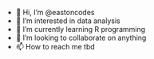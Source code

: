 - 👋 Hi, I’m @eastoncodes
- 👀 I’m interested in data analysis
- 🌱 I’m currently learning R programming
- 💞️ I’m looking to collaborate on anything
- 📫 How to reach me tbd

<!---
eastoncodes/eastoncodes is a ✨ special ✨ repository because its `README.md` (this file) appears on your GitHub profile.
You can click the Preview link to take a look at your changes.
--->
